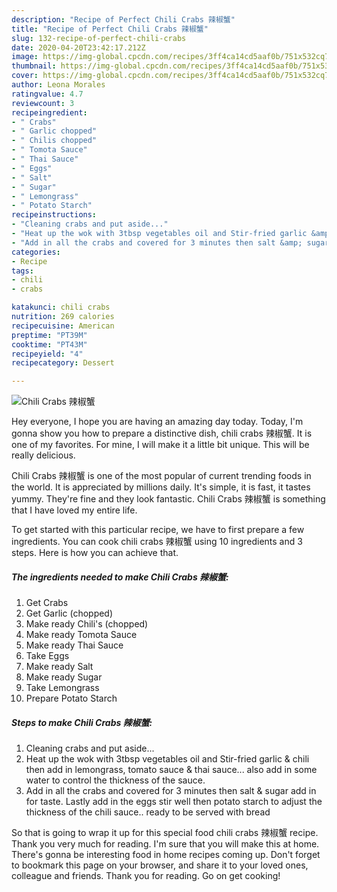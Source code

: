 ```yaml
---
description: "Recipe of Perfect Chili Crabs 辣椒蟹"
title: "Recipe of Perfect Chili Crabs 辣椒蟹"
slug: 132-recipe-of-perfect-chili-crabs
date: 2020-04-20T23:42:17.212Z
image: https://img-global.cpcdn.com/recipes/3ff4ca14cd5aaf0b/751x532cq70/chili-crabs-辣椒蟹-recipe-main-photo.jpg
thumbnail: https://img-global.cpcdn.com/recipes/3ff4ca14cd5aaf0b/751x532cq70/chili-crabs-辣椒蟹-recipe-main-photo.jpg
cover: https://img-global.cpcdn.com/recipes/3ff4ca14cd5aaf0b/751x532cq70/chili-crabs-辣椒蟹-recipe-main-photo.jpg
author: Leona Morales
ratingvalue: 4.7
reviewcount: 3
recipeingredient:
- " Crabs"
- " Garlic chopped"
- " Chilis chopped"
- " Tomota Sauce"
- " Thai Sauce"
- " Eggs"
- " Salt"
- " Sugar"
- " Lemongrass"
- " Potato Starch"
recipeinstructions:
- "Cleaning crabs and put aside..."
- "Heat up the wok with 3tbsp vegetables oil and Stir-fried garlic &amp; chili then add in lemongrass, tomato sauce &amp; thai sauce... also add in some water to control the thickness of the sauce."
- "Add in all the crabs and covered for 3 minutes then salt &amp; sugar add in for taste. Lastly add in the eggs stir well then potato starch to adjust the thickness of the chili sauce.. ready to be served with bread"
categories:
- Recipe
tags:
- chili
- crabs

katakunci: chili crabs 
nutrition: 269 calories
recipecuisine: American
preptime: "PT39M"
cooktime: "PT43M"
recipeyield: "4"
recipecategory: Dessert

---
```



![Chili Crabs 辣椒蟹](https://img-global.cpcdn.com/recipes/3ff4ca14cd5aaf0b/751x532cq70/chili-crabs-辣椒蟹-recipe-main-photo.jpg)

Hey everyone, I hope you are having an amazing day today. Today, I'm gonna show you how to prepare a distinctive dish, chili crabs 辣椒蟹. It is one of my favorites. For mine, I will make it a little bit unique. This will be really delicious.



Chili Crabs 辣椒蟹 is one of the most popular of current trending foods in the world. It is appreciated by millions daily. It's simple, it is fast, it tastes yummy. They're fine and they look fantastic. Chili Crabs 辣椒蟹 is something that I have loved my entire life.


To get started with this particular recipe, we have to first prepare a few ingredients. You can cook chili crabs 辣椒蟹 using 10 ingredients and 3 steps. Here is how you can achieve that.

<!--inarticleads1-->

##### The ingredients needed to make Chili Crabs 辣椒蟹:

1. Get  Crabs
1. Get  Garlic (chopped)
1. Make ready  Chili&#39;s (chopped)
1. Make ready  Tomota Sauce
1. Make ready  Thai Sauce
1. Take  Eggs
1. Make ready  Salt
1. Make ready  Sugar
1. Take  Lemongrass
1. Prepare  Potato Starch




<!--inarticleads2-->

##### Steps to make Chili Crabs 辣椒蟹:

1. Cleaning crabs and put aside...
1. Heat up the wok with 3tbsp vegetables oil and Stir-fried garlic &amp; chili then add in lemongrass, tomato sauce &amp; thai sauce... also add in some water to control the thickness of the sauce.
1. Add in all the crabs and covered for 3 minutes then salt &amp; sugar add in for taste. Lastly add in the eggs stir well then potato starch to adjust the thickness of the chili sauce.. ready to be served with bread




So that is going to wrap it up for this special food chili crabs 辣椒蟹 recipe. Thank you very much for reading. I'm sure that you will make this at home. There's gonna be interesting food in home recipes coming up. Don't forget to bookmark this page on your browser, and share it to your loved ones, colleague and friends. Thank you for reading. Go on get cooking!
